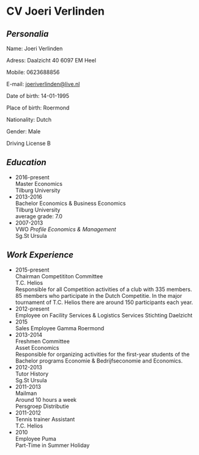 
# CV Joeri Verlinden

## _Personalia_

Name: Joeri Verlinden

Adress: Daalzicht 40
        6097 EM Heel
        
Mobile: 0623688856

E-mail: joeriverlinden@live.nl

Date of birth: 14-01-1995

Place of birth: Roermond

Nationality: Dutch

Gender: Male

Driving License B

## _Education_
* 2016-present  
  Master Economics    
  Tilburg University  
* 2013-2016  
  Bachelor Economics & Business Economics    
  Tilburg University  
  average grade: 7.0  
* 2007-2013  
  VWO _Profile Economics & Management_  
  Sg.St Ursula  

## _Work Experience_
* 2015-present    
  Chairman Competititon Committee   
  T.C. Helios        
  Responsible for all Competition activities of a club with 335 members. 85 members who participate in the Dutch Competitie. In the   major tournament of T.C. Helios there are around 150 participants each year.  
* 2012-present  
  Employee on Facility Services & Logistics Services
  Stichting Daelzicht
* 2015   
  Sales Employee
  Gamma Roermond
* 2013-2014    
  Freshmen Committee     
  Asset Economics  
  Responsible for organizing activities for the first-year students of the Bachelor programs Economie & Bedrijfseconomie and Economics. 
* 2012-2013     
  Tutor History   
  Sg.St Ursula  
* 2011-2013  
  Mailman  
  Around 10 hours a week  
  Persgroep Distributie
* 2011-2012    
  Tennis trainer Assistant  
  T.C. Helios  
* 2010    
  Employee Puma   
  Part-Time in Summer Holiday  
  
  

